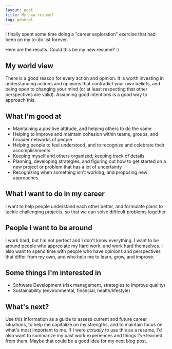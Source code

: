 ```yaml
---
layout: post
title: My new resume?
tag: general
---
```


I finally spent some time doing a "career exploration" exercise that had been on my to-do list forever.

Here are the results. Could this be my new resume? :)

My world view
---
There is a good reason for every action and opinion. It is worth investing in understanding actions and opinions that contradict your own beliefs, and being open to changing your mind (or at least respecting that other perspectives are valid). Assuming good intentions is a good way to approach this.

What I'm good at
---
+ Maintaining a positive attitude, and helping others to do the same
+ Helping to improve and maintain cohesion within teams, groups, and broader networks of people
+ Helping people to feel understood, and to recognize and celebrate their accomplishments
+ Keeping myself and others organized; keeping track of details
+ Planning, developing strategies, and figuring out how to get started on a new project or problem that has a lot of uncertainty
+ Recognizing when something isn't working, and proposing new approaches

What I want to do in my career
---
I want to help people understand each other better, and formulate plans to tackle challenging projects, so that we can solve difficult problems together.

People I want to be around
---
I work hard, but I'm not perfect and I don't know everything. I want to be around people who appreciate my hard work, and work hard themselves. I also want to spend time with people who have opinions and perspectives that differ from my own, and who help me to learn, grow, and improve.

Some things I'm interested in
---
+ Software Development (risk management, strategies to improve quality)
+ Sustainability (environmental, financial, health/lifestyle)

What's next?
---
Use this information as a guide to assess current and future career situations, to help me capitalize on my strengths, and to maintain focus on what's most important to me. If I were *actually* to use this as a resume, I'd also want to summarize my past work experiences and things I've learned from them. Maybe that could be a good idea for my next blog post.
